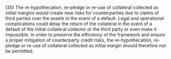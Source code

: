 (35) The re-hypothecation, re-pledge or re-use of collateral collected as initial margins would create new risks for counterparties due to claims of third parties over the assets in the event of a default. Legal and operational complications could delay the return of the collateral in the event of a default of the initial collateral collector or the third party or even make it impossible. In order to preserve the efficiency of the framework and ensure a proper mitigation of counterparty credit risks, the re-hypothecation, re-pledge or re-use of collateral collected as initial margin should therefore not be permitted.